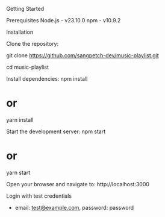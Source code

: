 Getting Started

Prerequisites
    Node.js - v23.10.0
    npm - v10.9.2

Installation

Clone the repository:

git clone https://github.com/sangpetch-dev/music-playlist.git

cd music-playlist


Install dependencies:
npm install
# or
yarn install

Start the development server:
npm start
# or
yarn start

Open your browser and navigate to:
http://localhost:3000

Login with test credentials

* email: test@example.com, password: password
